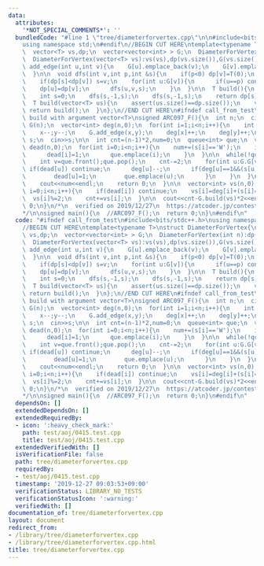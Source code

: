 ```yaml
---
data:
  attributes:
    '*NOT_SPECIAL_COMMENTS*': ''
  bundledCode: "#line 1 \"tree/diameterforvertex.cpp\"\n\n#include<bits/stdc++.h>\n\
    using namespace std;\n#endif\n//BEGIN CUT HERE\ntemplate<typename T>\nstruct DiameterForVertex{\n\
    \  vector<T> vs,dp;\n  vector<vector<int> > G;\n  DiameterForVertex(int n):dp(n),G(n){}\n\
    \  DiameterForVertex(vector<T> vs):vs(vs),dp(vs.size()),G(vs.size()){}\n\n  void\
    \ add_edge(int u,int v){\n    G[u].emplace_back(v);\n    G[v].emplace_back(u);\n\
    \  }\n\n  void dfs(int v,int p,int &s){\n    if(p<0) dp[v]=T(0);\n    dp[v]+=vs[v];\n\
    \    if(dp[s]<dp[v]) s=v;\n    for(int u:G[v]){\n      if(u==p) continue;\n  \
    \    dp[u]=dp[v];\n      dfs(u,v,s);\n    }\n  }\n\n  T build(){\n    assert(!vs.empty());\n\
    \    int s=0;\n    dfs(s,-1,s);\n    dfs(s,-1,s);\n    return dp[s];\n  }\n\n\
    \  T build(vector<T> us){\n    assert(us.size()==dp.size());\n    vs=us;\n   \
    \ return build();\n  }\n};\n//END CUT HERE\n#ifndef call_from_test\n\n// test\
    \ build with argument vector<T>\nsigned ARC097_F(){\n  int n;\n  cin>>n;\n  DiameterForVertex<int>\
    \ G(n);\n  vector<int> deg(n,0);\n  for(int i=1;i<n;i++){\n    int x,y;\n    cin>>x>>y;\n\
    \    x--;y--;\n    G.add_edge(x,y);\n    deg[x]++;\n    deg[y]++;\n  }\n\n  string\
    \ s;\n  cin>>s;\n\n  int cnt=(n-1)*2,num=0;\n  queue<int> que;\n  vector<int>\
    \ dead(n,0);\n  for(int i=0;i<n;i++){\n    num+=(s[i]=='W');\n    if((deg[i]==1)&&(s[i]=='B')){\n\
    \      dead[i]=1;\n      que.emplace(i);\n    }\n  }\n\n  while(!que.empty()){\n\
    \    int v=que.front();que.pop();\n    cnt-=2;\n    for(int u:G.G[v]){\n     \
    \ if(dead[u]) continue;\n      deg[u]--;\n      if(deg[u]==1&&(s[u]=='B')){\n\
    \        dead[u]=1;\n        que.emplace(u);\n      }\n    }\n  }\n\n  if(num<=1){\n\
    \    cout<<num<<endl;\n    return 0;\n  }\n\n  vector<int> vs(n,0);\n  for(int\
    \ i=0;i<n;i++){\n    if(dead[i]) continue;\n    vs[i]=deg[i]+(s[i]=='W');\n  \
    \  vs[i]%=2;\n    cnt+=vs[i];\n  }\n\n  cout<<cnt-G.build(vs)*2<<endl;\n  return\
    \ 0;\n}\n/*\n  verified on 2019/12/27\n  https://atcoder.jp/contests/arc097/tasks/arc097_d\n\
    */\n\nsigned main(){\n  //ARC097_F();\n  return 0;\n}\n#endif\n"
  code: "#ifndef call_from_test\n#include<bits/stdc++.h>\nusing namespace std;\n#endif\n\
    //BEGIN CUT HERE\ntemplate<typename T>\nstruct DiameterForVertex{\n  vector<T>\
    \ vs,dp;\n  vector<vector<int> > G;\n  DiameterForVertex(int n):dp(n),G(n){}\n\
    \  DiameterForVertex(vector<T> vs):vs(vs),dp(vs.size()),G(vs.size()){}\n\n  void\
    \ add_edge(int u,int v){\n    G[u].emplace_back(v);\n    G[v].emplace_back(u);\n\
    \  }\n\n  void dfs(int v,int p,int &s){\n    if(p<0) dp[v]=T(0);\n    dp[v]+=vs[v];\n\
    \    if(dp[s]<dp[v]) s=v;\n    for(int u:G[v]){\n      if(u==p) continue;\n  \
    \    dp[u]=dp[v];\n      dfs(u,v,s);\n    }\n  }\n\n  T build(){\n    assert(!vs.empty());\n\
    \    int s=0;\n    dfs(s,-1,s);\n    dfs(s,-1,s);\n    return dp[s];\n  }\n\n\
    \  T build(vector<T> us){\n    assert(us.size()==dp.size());\n    vs=us;\n   \
    \ return build();\n  }\n};\n//END CUT HERE\n#ifndef call_from_test\n\n// test\
    \ build with argument vector<T>\nsigned ARC097_F(){\n  int n;\n  cin>>n;\n  DiameterForVertex<int>\
    \ G(n);\n  vector<int> deg(n,0);\n  for(int i=1;i<n;i++){\n    int x,y;\n    cin>>x>>y;\n\
    \    x--;y--;\n    G.add_edge(x,y);\n    deg[x]++;\n    deg[y]++;\n  }\n\n  string\
    \ s;\n  cin>>s;\n\n  int cnt=(n-1)*2,num=0;\n  queue<int> que;\n  vector<int>\
    \ dead(n,0);\n  for(int i=0;i<n;i++){\n    num+=(s[i]=='W');\n    if((deg[i]==1)&&(s[i]=='B')){\n\
    \      dead[i]=1;\n      que.emplace(i);\n    }\n  }\n\n  while(!que.empty()){\n\
    \    int v=que.front();que.pop();\n    cnt-=2;\n    for(int u:G.G[v]){\n     \
    \ if(dead[u]) continue;\n      deg[u]--;\n      if(deg[u]==1&&(s[u]=='B')){\n\
    \        dead[u]=1;\n        que.emplace(u);\n      }\n    }\n  }\n\n  if(num<=1){\n\
    \    cout<<num<<endl;\n    return 0;\n  }\n\n  vector<int> vs(n,0);\n  for(int\
    \ i=0;i<n;i++){\n    if(dead[i]) continue;\n    vs[i]=deg[i]+(s[i]=='W');\n  \
    \  vs[i]%=2;\n    cnt+=vs[i];\n  }\n\n  cout<<cnt-G.build(vs)*2<<endl;\n  return\
    \ 0;\n}\n/*\n  verified on 2019/12/27\n  https://atcoder.jp/contests/arc097/tasks/arc097_d\n\
    */\n\nsigned main(){\n  //ARC097_F();\n  return 0;\n}\n#endif\n"
  dependsOn: []
  extendedDependsOn: []
  extendedRequiredBy:
  - icon: ':heavy_check_mark:'
    path: test/aoj/0415.test.cpp
    title: test/aoj/0415.test.cpp
  extendedVerifiedWith: []
  isVerificationFile: false
  path: tree/diameterforvertex.cpp
  requiredBy:
  - test/aoj/0415.test.cpp
  timestamp: '2019-12-27 09:03:53+09:00'
  verificationStatus: LIBRARY_NO_TESTS
  verificationStatusIcon: ':warning:'
  verifiedWith: []
documentation_of: tree/diameterforvertex.cpp
layout: document
redirect_from:
- /library/tree/diameterforvertex.cpp
- /library/tree/diameterforvertex.cpp.html
title: tree/diameterforvertex.cpp
---
```

